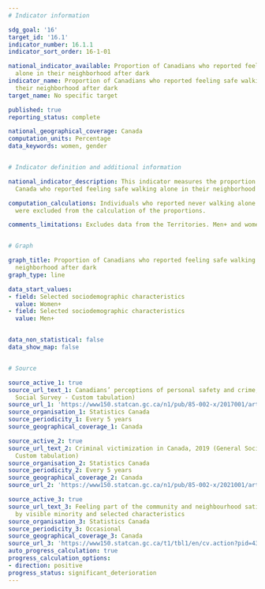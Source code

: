 ```yaml
---
# Indicator information

sdg_goal: '16'
target_id: '16.1'
indicator_number: 16.1.1
indicator_sort_order: 16-1-01

national_indicator_available: Proportion of Canadians who reported feeling safe walking
  alone in their neighborhood after dark
indicator_name: Proportion of Canadians who reported feeling safe walking alone in
  their neighborhood after dark
target_name: No specific target

published: true
reporting_status: complete

national_geographical_coverage: Canada
computation_units: Percentage
data_keywords: women, gender


# Indicator definition and additional information

national_indicator_description: This indicator measures the proportion of people in
  Canada who reported feeling safe walking alone in their neighborhood after dark.

computation_calculations: Individuals who reported never walking alone after dark
  were excluded from the calculation of the proportions.

comments_limitations: Excludes data from the Territories. Men+ and women+ is only applicable for 2021. Men+ includes men, as well as some non-binary persons. Women+ includes women, as well as some non-binary persons.


# Graph

graph_title: Proportion of Canadians who reported feeling safe walking alone in their
  neighborhood after dark
graph_type: line

data_start_values:
- field: Selected sociodemographic characteristics
  value: Women+
- field: Selected sociodemographic characteristics
  value: Men+


data_non_statistical: false
data_show_map: false


# Source

source_active_1: true
source_url_text_1: Canadians’ perceptions of personal safety and crime, 2014 (General
  Social Survey - Custom tabulation)
source_url_1: 'https://www150.statcan.gc.ca/n1/pub/85-002-x/2017001/article/54889/tbl/tbl02-eng.htm'
source_organisation_1: Statistics Canada
source_periodicity_1: Every 5 years
source_geographical_coverage_1: Canada

source_active_2: true
source_url_text_2: Criminal victimization in Canada, 2019 (General Social Survey -
  Custom tabulation)
source_organisation_2: Statistics Canada
source_periodicity_2: Every 5 years
source_geographical_coverage_2: Canada
source_url_2: 'https://www150.statcan.gc.ca/n1/pub/85-002-x/2021001/article/00014-eng.htm'

source_active_3: true
source_url_text_3: Feeling part of the community and neighbourhood satisfaction, safety feeling and economic hardship,
  by visible minority and selected characteristics
source_organisation_3: Statistics Canada
source_periodicity_3: Occasional
source_geographical_coverage_3: Canada
source_url_3: 'https://www150.statcan.gc.ca/t1/tbl1/en/cv.action?pid=4310005801'
auto_progress_calculation: true
progress_calculation_options:
- direction: positive
progress_status: significant_deterioration
---
```

